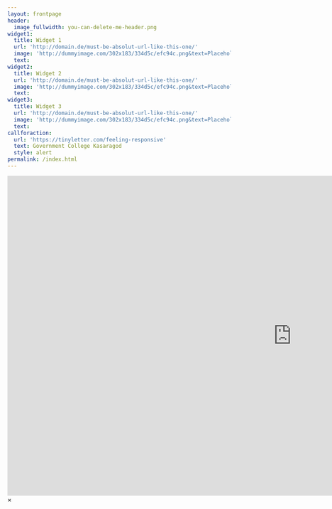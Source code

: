 ```yaml
---
layout: frontpage
header:
  image_fullwidth: you-can-delete-me-header.png
widget1:
  title: Widget 1
  url: 'http://domain.de/must-be-absolut-url-like-this-one/'
  image: 'http://dummyimage.com/302x183/334d5c/efc94c.png&text=Placeholder'
  text:
widget2:
  title: Widget 2
  url: 'http://domain.de/must-be-absolut-url-like-this-one/'
  image: 'http://dummyimage.com/302x183/334d5c/efc94c.png&text=Placeholder'
  text:
widget3:
  title: Widget 3
  url: 'http://domain.de/must-be-absolut-url-like-this-one/'
  image: 'http://dummyimage.com/302x183/334d5c/efc94c.png&text=Placeholder'
  text:
callforaction:
  url: 'https://tinyletter.com/feeling-responsive'
  text: Government College Kasaragod
  style: alert
permalink: /index.html
---
```


<div id="videoModal" class="reveal-modal large" data-reveal=""><div class="flex-video widescreen vimeo" style="display: block;"> <iframe width="1280" height="720" src="https://www.youtube.com/embed/3b5zCFSmVvU" frameborder="0" allowfullscreen=""></iframe></div><a class="close-reveal-modal">&#215;</a></div>